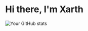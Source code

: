 # Hi there, I'm Xarth
![Your GitHub stats](https://github-readme-stats.vercel.app/api?username=yourusername&show_icons=true&theme=radical)
